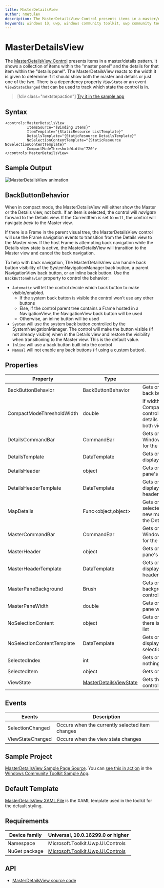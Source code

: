 ```yaml
---
title: MasterDetailsView
author: nmetulev
description: The MasterDetailsView Control presents items in a master/details pattern.
keywords: windows 10, uwp, windows community toolkit, uwp community toolkit, uwp toolkit, MasterDetailsView, XAML Control, xaml
---
```


# MasterDetailsView

The [MasterDetailsView Control](https://docs.microsoft.com/dotnet/api/microsoft.toolkit.uwp.ui.controls.masterdetailsview) presents items in a master/details pattern. It shows a collection of items within the "master panel" and the details for that item within the "details panel". The MasterDetailsView reacts to the width it is given to determine if it should show both the master and details or just one of the two. There is a dependency property `ViewState` or an event `ViewStateChanged` that can be used to track which state the control is in.

> [!div class="nextstepaction"]
> [Try it in the sample app](uwpct://Controls?sample=MasterDetailsView)

## Syntax

```xaml
<controls:MasterDetailsView
          ItemsSource="{Binding Items}"
          ItemTemplate="{StaticResource ListTemplate}"
          DetailsTemplate="{StaticResource DetailsTemplate}"
          NoSelectionContentTemplate="{StaticResource NoSelectionContentTemplate}"
          CompactModeThresholdWidth="720">
</controls:MasterDetailsView>
```

## Sample Output

![MasterDetailsView animation](../resources/images/Controls/MasterDetailsView.gif)

## BackButtonBehavior
When in compact mode, the MasterDetailsView will either show the Master or the Details view, not both. If an item is selected, the control will *navigate* forward to the Details view. If the CurrentItem is set to `null`, the control will navigate *back* to the Master view. 

If there is a Frame in the parent visual tree, the MasterDetailsView control will use the Frame navigation events to transition from the Details view to the Master view. If the host Frame is attempting back navigation while the Details view state is active, the MasterDetailsView will transition to the Master view and cancel the back navigation.


To help with back navigation, The MasterDetailsView can handle back button visibility of the SystemNavigationManager back button, a parent NavigationView back button, or an inline back button. Use the `BackButtonehavior` property to control the behavior:
- `Automatic` will let the control decide which back button to make visible/enabled.
    - If the system back button is visible the control won't use any other buttons
    - Else, if the control parent tree contains a Frame hosted in a NavigationView, the NavigationView back button will be used
    - Otherwise, an inline button will be used 
- `System` will use the system back button controlled by the SystemNavigationManager. The control will make the button visible (if not already visible) when in the Details view and restore the visibility when transitioning to the Master view. This is the default value.
- `Inline` will use a back button built into the control
- `Manual` will not enable any back buttons (if using a custom button).

## Properties

| Property | Type | Description |
| -- | -- | -- |
| BackButtonBehavior | BackButtonBehavior | Gets or sets the behavior to use for the back button. |
| CompactModeThresholdWidth | double | If width of control is less than CompactModeThresholdWidth, the control will only display the master or details view - otherwise it will show both views. |
| DetailsCommandBar | CommandBar | Gets or sets the Windows.UI.Xaml.Controls.CommandBar for the details section |
| DetailsTemplate | DataTemplate | Gets or sets the DataTemplate used to display the details |
| DetailsHeader | object | Gets or sets the content for the details pane's header | 
| DetailsHeaderTemplate | DataTemplate | Gets or sets the DataTemplate used to display the content of the details pane's header |
| MapDetails | Func<object,object> | Gets or sets a function for mapping the selected item to a different model. This new model will be the DataContext of the Details area |
| MasterCommandBar | CommandBar | Gets or sets the Windows.UI.Xaml.Controls.CommandBar for the master section |
| MasterHeader | object | Gets or sets the content for the master pane's header |
| MasterHeaderTemplate | DataTemplate | Gets or sets the DataTemplate used to display the content of the master pane's header |
| MasterPaneBackground | Brush | Gets or sets the Brush to apply to the background of the list area of the control |
| MasterPaneWidth | double | Gets or sets the width of the master pane when the view is expanded |
| NoSelectionContent | object | Gets or sets the content to display when there is no item selected in the master list |
| NoSelectionContentTemplate | DataTemplate | Gets or sets the DataTemplate used to display the content when there is no selection |
| SelectedIndex | int | Gets or sets the selected index (-1 if nothing is selected) |
| SelectedItem | object | Gets or sets the selected item |
| ViewState | [MasterDetailsViewState](https://docs.microsoft.com/dotnet/api/microsoft.toolkit.uwp.ui.controls.masterdetailsviewstate) | Gets the current visual state of the control |

## Events

| Events | Description |
| -- | -- |
| SelectionChanged | Occurs when the currently selected item changes |
| ViewStateChanged | Occurs when the view state changes |

## Sample Project

[MasterDetailsView Sample Page Source](https://github.com/Microsoft/WindowsCommunityToolkit//tree/master/Microsoft.Toolkit.Uwp.SampleApp/SamplePages/MasterDetailsView). You can [see this in action](uwpct://Controls?sample=MasterDetailsView) in the [Windows Community Toolkit Sample App](https://aka.ms/uwptoolkitapp).

## Default Template 

[MasterDetailsView XAML File](https://github.com/Microsoft/WindowsCommunityToolkit//blob/master/Microsoft.Toolkit.Uwp.UI.Controls/MasterDetailsView/MasterDetailsView.xaml) is the XAML template used in the toolkit for the default styling.

## Requirements

| Device family | Universal, 10.0.16299.0 or higher |
| -- | -- |
| Namespace | Microsoft.Toolkit.Uwp.UI.Controls |
| NuGet package | [Microsoft.Toolkit.Uwp.UI.Controls](https://www.nuget.org/packages/Microsoft.Toolkit.Uwp.UI.Controls/) |

## API

* [MasterDetailsView source code](https://github.com/Microsoft/WindowsCommunityToolkit//tree/master/Microsoft.Toolkit.Uwp.UI.Controls/MasterDetailsView)
